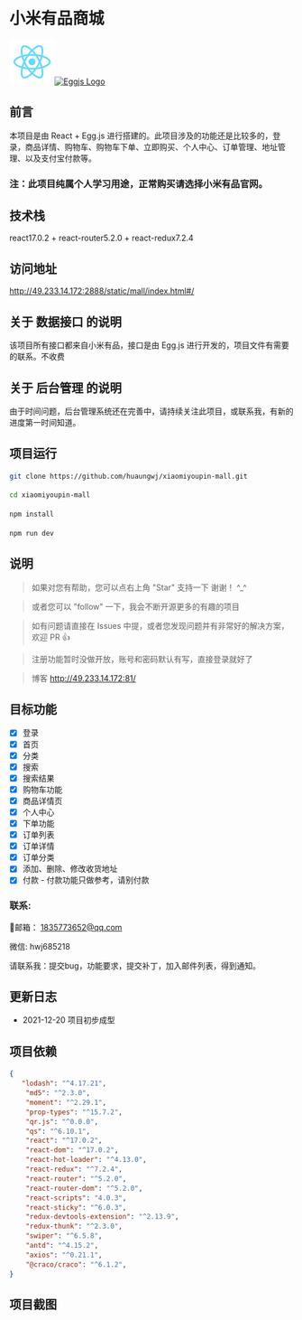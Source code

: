 # 小米有品商城

<img src="https://raw.githubusercontent.com/github/explore/80688e429a7d4ef2fca1e82350fe8e3517d3494d/topics/react/react.png" style="width:80px;height:80px" />[![Eggjs Logo](https://zos.alipayobjects.com/rmsportal/VTcUYAaoKqXyHJbLAPyF.svg)](https://eggjs.org/zh-cn//)

## 前言

本项目是由 React + Egg.js 进行搭建的。此项目涉及的功能还是比较多的，登录，商品详情、购物车、购物车下单、立即购买、个人中心、订单管理、地址管理、以及支付宝付款等。

### **注：此项目纯属个人学习用途，正常购买请选择小米有品官网。**

## 技术栈

react17.0.2 + react-router5.2.0 + react-redux7.2.4

## 访问地址

http://49.233.14.172:2888/static/mall/index.html#/

## 关于 数据接口 的说明

该项目所有接口都来自小米有品，接口是由 Egg.js 进行开发的，项目文件有需要的联系。不收费

## 关于 后台管理 的说明

由于时间问题，后台管理系统还在完善中，请持续关注此项目，或联系我，有新的进度第一时间知道。

## 项目运行

```bash
git clone https://github.com/huaungwj/xiaomiyoupin-mall.git

cd xiaomiyoupin-mall

npm install

npm run dev 

```

## 说明

>  如果对您有帮助，您可以点右上角 "Star" 支持一下 谢谢！ ^_^ 

> 或者您可以 "follow" 一下，我会不断开源更多的有趣的项目

>  如有问题请直接在 Issues 中提，或者您发现问题并有非常好的解决方案，欢迎 PR 👍

> 注册功能暂时没做开放，账号和密码默认有写，直接登录就好了

>  博客 http://49.233.14.172:81/

## 目标功能

- [x] 登录
- [x] 首页
- [x] 分类
- [x] 搜索
- [x] 搜索结果
- [x] 购物车功能
- [x] 商品详情页
- [x]  个人中心 
- [x] 下单功能
- [x] 订单列表
- [x]  订单详情
- [x] 订单分类
- [x] 添加、删除、修改收货地址
- [x] 付款 -  付款功能只做参考，请别付款

###  联系: 

📮邮箱： 1835773652@qq.com

微信: hwj685218

请联系我：提交bug，功能要求，提交补丁，加入邮件列表，得到通知。

## 更新日志

- 2021-12-20 项目初步成型



## 项目依赖

```json
{
   "lodash": "^4.17.21",
    "md5": "^2.3.0",
    "moment": "^2.29.1",
    "prop-types": "^15.7.2",
    "qr.js": "^0.0.0",
    "qs": "^6.10.1",
    "react": "^17.0.2",
    "react-dom": "^17.0.2",
    "react-hot-loader": "^4.13.0",
    "react-redux": "^7.2.4",
    "react-router": "^5.2.0",
    "react-router-dom": "^5.2.0",
    "react-scripts": "4.0.3",
    "react-sticky": "^6.0.3",
    "redux-devtools-extension": "^2.13.9",
    "redux-thunk": "^2.3.0",
    "swiper": "^6.5.8",
    "antd": "^4.15.2",
    "axios": "^0.21.1",
    "@craco/craco": "^6.1.2",
}
```



## 项目截图



​	
